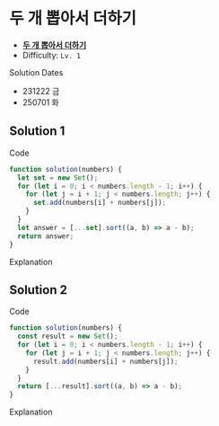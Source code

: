 # 두 개 뽑아서 더하기

- **[두 개 뽑아서 더하기](https://school.programmers.co.kr/learn/courses/30/lessons/68644)**
- Difficulty: `Lv. 1`

Solution Dates

- 231222 금
- 250701 화

## Solution 1

Code

```javascript
function solution(numbers) {
  let set = new Set();
  for (let i = 0; i < numbers.length - 1; i++) {
    for (let j = i + 1; j < numbers.length; j++) {
      set.add(numbers[i] + numbers[j]);
    }
  }
  let answer = [...set].sort((a, b) => a - b);
  return answer;
}
```

Explanation

## Solution 2

Code

```javascript
function solution(numbers) {
  const result = new Set();
  for (let i = 0; i < numbers.length - 1; i++) {
    for (let j = i + 1; j < numbers.length; j++) {
      result.add(numbers[i] + numbers[j]);
    }
  }
  return [...result].sort((a, b) => a - b);
}
```

Explanation

